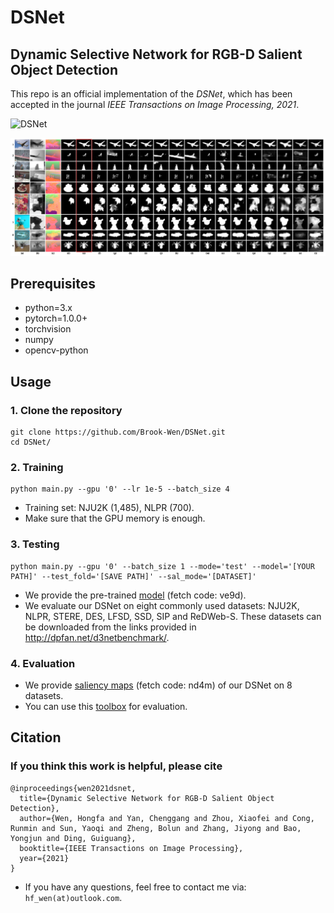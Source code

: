 # DSNet

## Dynamic Selective Network for RGB-D Salient Object Detection

This repo is an official implementation of the *DSNet*, which has been accepted in the journal *IEEE Transactions on Image Processing, 2021*.

![DSNet](Figures/DSNet.bmp)

![vis](Figures/vis.bmp)


## Prerequisites

- python=3.x
- pytorch=1.0.0+
- torchvision
- numpy
- opencv-python


## Usage

### 1. Clone the repository

```
git clone https://github.com/Brook-Wen/DSNet.git
cd DSNet/
```

### 2. Training

```
python main.py --gpu '0' --lr 1e-5 --batch_size 4
```
- Training set: NJU2K (1,485), NLPR (700).
- Make sure that the GPU memory is enough.

### 3. Testing

```
python main.py --gpu '0' --batch_size 1 --mode='test' --model='[YOUR PATH]' --test_fold='[SAVE PATH]' --sal_mode='[DATASET]'
```

- We provide the pre-trained [model](https://pan.baidu.com/s/1_zy2iYWSEnPXSAzDQtnZdw) (fetch code: ve9d). 
- We evaluate our DSNet on eight commonly used datasets: NJU2K, NLPR, STERE, DES, LFSD, SSD, SIP and ReDWeb-S. These datasets can be downloaded from the links provided in http://dpfan.net/d3netbenchmark/.

### 4. Evaluation

- We provide [saliency maps](https://pan.baidu.com/s/1HMkbTriDlcfAxCcZqsVZ2w) (fetch code: nd4m) of our DSNet on 8 datasets.
- You can use this [toolbox](https://github.com/jiwei0921/Saliency-Evaluation-Toolbox) for evaluation.


## Citation

### If you think this work is helpful, please cite
```
@inproceedings{wen2021dsnet,
  title={Dynamic Selective Network for RGB-D Salient Object Detection},
  author={Wen, Hongfa and Yan, Chenggang and Zhou, Xiaofei and Cong, Runmin and Sun, Yaoqi and Zheng, Bolun and Zhang, Jiyong and Bao, Yongjun and Ding, Guiguang},
  booktitle={IEEE Transactions on Image Processing},
  year={2021}
}
```

- If you have any questions, feel free to contact me via: `hf_wen(at)outlook.com`.
